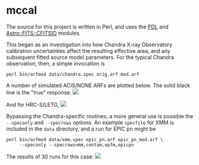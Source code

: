 mccal
========

The source for this project is written in Perl, and uses the
[PDL](https://pdl.perl.org/) and
[Astro::FITS::CFITSIO](https://metacpan.org/pod/Astro::FITS::CFITSIO)
modules.

This began as an investigation into how Chandra X-ray Observatory
calibration uncertainties affect the resulting effective area, and any
subsequent fitted source model parameters. For the typical Chandra
observation, then, a simple invocation is
```
perl bin/arfmod data/chandra.spec orig.arf mod.arf
```

A number of simulated ACIS/NONE ARFs are plotted below. The solid black
line is the "true" response.
<image src="images/hrcs_letg_simulated_arfs.png" />

And for HRC-S/LETG,
<image src="images/hrcs_letg_simulated_arfs.png" />

Bypassing the Chandra-specific routines, a more general use is possible
the `--speconly` and `--specrows` options. An example `specfile` for
XMM is included in the `data` directory, and a run for EPIC pn might be
```
perl bin/arfmod data/xmm.spec epic_pn.arf epic_pn_mod.arf \
     --speconly --specrows=mm,contam,opfm,epicpn
```

The results of 30 runs for this case:
<image src="images/epic_pn_simulated_arfs.png" />

